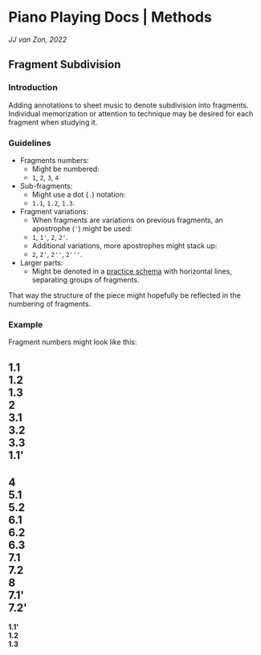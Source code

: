 Piano Playing Docs | Methods
============================

*JJ van Zon, 2022*

Fragment Subdivision
--------------------

### Introduction

Adding annotations to sheet music to denote subdivision into fragments. Individual memorization or attention to technique may be desired for each fragment when studying it.

### Guidelines

- Fragments numbers:
    - Might be numbered:
    - `1`, `2`, `3`, `4`
- Sub-fragments:
    - Might use a dot (`.`) notation:
    - `1.1`, `1.2`, `1.3`.
- Fragment variations:
    - When fragments are variations on previous fragments, an apostrophe (`'`) might be used:
    - `1`, `1'`, `2`, `2'`.
    - Additional variations, more apostrophes might stack up:
    - `2`, `2'`, `2''`, `2'''`.
- Larger parts:
    - Might be denoted in a [practice schema](practice-schema.md) with horizontal lines, separating groups of fragments.

That way the structure of the piece might hopefully be reflected in the numbering of fragments.

### Example

Fragment numbers might look like this:

__1.1__  
__1.2__  
__1.3__  
__2__  
__3.1__  
__3.2__  
__3.3__  
__1.1'__  
-----  
__4__  
__5.1__  
__5.2__  
__6.1__  
__6.2__  
__6.3__  
__7.1__  
__7.2__  
__8__  
__7.1'__  
__7.2'__  
-----  
__1.1'__  
__1.2__  
__1.3__  
